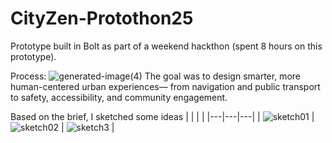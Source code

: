 # CityZen-Protothon25
Prototype built in Bolt as part of a weekend hackthon (spent 8 hours on this prototype).

Process:
![generated-image(4)](https://github.com/user-attachments/assets/89575805-6ba6-4093-b9dc-6995cadd281d)
The goal was to design smarter, more human-centered urban experiences— from navigation and public transport to safety, accessibility, and community engagement.

Based on the brief, I sketched some ideas 
| | | |
|---|---|---|
| <img src="https://github.com/user-attachments/assets/c3ced198-bf78-4b21-a916-0b6d71f6cf3e" alt="sketch01" style="vertical-align: top;"> | <img src="https://github.com/user-attachments/assets/983e7422-0dc1-44bb-bc7e-7985ecc61ea9" alt="sketch02" style="vertical-align: top;"> | <img src="https://github.com/user-attachments/assets/b40d8e78-4295-4d5d-9d96-1ac46a3b485d" alt="sketch3" style="vertical-align: top;"> |

